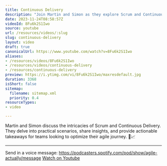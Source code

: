 ```yaml
---
title: Continuous Delivery
description: "Join Martin and Simon as they explore Scrum and Continuous Delivery, sharing insights and practical tips to enhance your agile journey. \U0001F4D8\U0001F4C8"
date: 2023-11-24T08:58:57Z
videoId: 8Fu6k2S1Iwo
source: youtube
url: /resources/videos/:slug
slug: continuous-delivery
layout: video
draft: true
canonicalUrl: https://www.youtube.com/watch?v=8Fu6k2S1Iwo
aliases:
- /resources/videos/8Fu6k2S1Iwo
- /resources/videos/continuous-delivery
- /resources/continuous-delivery
preview: https://i.ytimg.com/vi/8Fu6k2S1Iwo/maxresdefault.jpg
duration: 3368
isShort: false
sitemap:
  filename: sitemap.xml
  priority: 0.4
resourceTypes:
- video

---
```

 Martin and Simon discuss the intricacies of Scrum and Continuous Delivery. They delve into practical scenarios, share insights, and provide actionable takeaways for teams looking to optimize their agile journey. 📘📈


--- 

Send in a voice message: https://podcasters.spotify.com/pod/show/agile-actually/message 
 [Watch on Youtube](https://www.youtube.com/watch?v=8Fu6k2S1Iwo)
